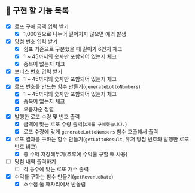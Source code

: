 ## 📝 구현 할 기능 목록

- [x] 로또 구매 금액 입력 받기
  - [x] 1,000원으로 나누어 떨어지지 않으면 예외 발생
- [x] 당첨 번호 입력 받기
  - [x] 쉼표 기준으로 구분했을 때 길이가 6인지 체크
  - [x] 1 ~ 45까지의 숫자만 포함되어 있는지 체크
  - [x] 중복이 없는지 체크
- [x] 보너스 번호 입력 받기
  - [x] 1 ~ 45까지의 숫자만 포함되어 있는지 체크
- [x] 로또 번호를 만드는 함수 만들기(`generateLottoNumbers`)
  - [x] 1 ~ 45까지의 숫자만 포함되어 있는지 체크
  - [x] 중복이 없는지 체크
  - [x] 오름차순 정렬
- [x] 발행한 로또 수량 및 번호 출력
  - [x] 금액에 맞는 로또 수량 출력(`X개를 구매했습니다.`)
  - [x] 로또 수량에 맞게 `generateLottoNumbers` 함수 호출해서 출력
- [x] 로또 결과를 구하는 함수 만들기(`getLottoResult`, 유저 당첨 번호와 발행한 로또 번호 비교)
  - [x] 총 수익 저장해두기(추후에 수익률 구할 때 사용)
- [ ] 당첨 내역 출력하기
  - [ ] 각 등수에 맞는 로또 개수 출력
- [x] 수익률 구하는 함수 만들기(`getRevenueRate`)
  - [x] 소수점 둘 째자리에서 반올림
